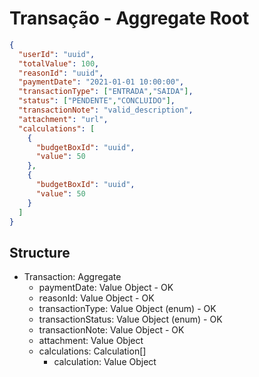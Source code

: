 # Transação - Aggregate Root

```json
{
  "userId": "uuid",
  "totalValue": 100,
  "reasonId": "uuid",
  "paymentDate": "2021-01-01 10:00:00",
  "transactionType": ["ENTRADA","SAIDA"],
  "status": ["PENDENTE","CONCLUIDO"],
  "transactionNote": "valid_description",
  "attachment": "url",
  "calculations": [
    {
      "budgetBoxId": "uuid",
      "value": 50
    },
    {
      "budgetBoxId": "uuid",
      "value": 50
    }
  ]
}
```

## Structure
  - Transaction: Aggregate
    - paymentDate: Value Object - OK
    - reasonId: Value Object - OK
    - transactionType: Value Object (enum) - OK
    - transactionStatus: Value Object (enum) - OK
    - transactionNote: Value Object - OK
    - attachment: Value Object
    - calculations: Calculation[]
      - calculation: Value Object